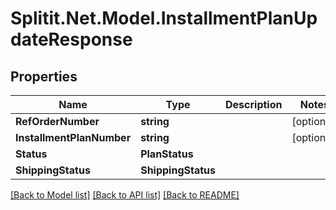 # Splitit.Net.Model.InstallmentPlanUpdateResponse

## Properties

Name | Type | Description | Notes
------------ | ------------- | ------------- | -------------
**RefOrderNumber** | **string** |  | [optional] 
**InstallmentPlanNumber** | **string** |  | [optional] 
**Status** | **PlanStatus** |  | 
**ShippingStatus** | **ShippingStatus** |  | 

[[Back to Model list]](../README.md#documentation-for-models) [[Back to API list]](../README.md#documentation-for-api-endpoints) [[Back to README]](../README.md)

